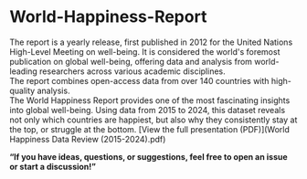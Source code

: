 # World-Happiness-Report
The report is a yearly release, first published in 2012 for the United Nations High-Level Meeting on well-being. 
It is considered the world's foremost publication on global well-being, offering data and analysis from world-leading researchers across various academic disciplines.  
 The report combines open-access data from over 140 countries with high-quality analysis.  
The World Happiness Report provides one of the most fascinating insights into global well-being. Using data from 2015 to 2024, this dataset reveals not only which countries are happiest, but also why they consistently stay at the top, or struggle at the bottom.
[View the full presentation (PDF)](World Happiness Data Review (2015-2024).pdf)

**“If you have ideas, questions, or suggestions, feel free to open an issue or start a discussion!”**
